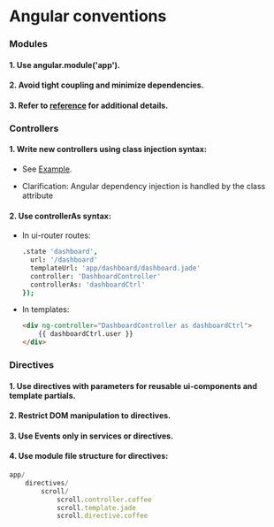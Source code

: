 Angular conventions
===================
### Modules
#### 1. Use angular.module('app').
#### 2. Avoid tight coupling and minimize dependencies.
#### 3. Refer to [reference](https://github.com/johnpapa/angular-styleguide#modules) for additional details.
### Controllers
#### 1. Write new controllers using class injection syntax:
- See [Example](https://github.com/Rademade/taiga-front/blob/master/app/modules/components/project-menu/project-menu.controller.coffee).

- Clarification: Angular dependency injection is handled by the class attribute

#### 2. Use controllerAs syntax:
- In ui-router routes:

    ```coffeescript
    .state 'dashboard',
      url: '/dashboard'
      templateUrl: 'app/dashboard/dashboard.jade'
      controller: 'DashboardController'
      controllerAs: 'dashboardCtrl'
    });
    ```

- In templates:

    ```html
    <div ng-controller="DashboardController as dashboardCtrl">
        {{ dashboardCtrl.user }}
    </div>
    ```

### Directives
#### 1. Use directives with parameters for reusable ui-components and template partials.
#### 2. Restrict DOM manipulation to directives.
#### 3. Use Events only in services or directives.
#### 4. Use module file structure for directives:

```javascript
app/
    directives/
        scroll/
            scroll.controller.coffee
            scroll.template.jade
            scroll.directive.coffee
```
